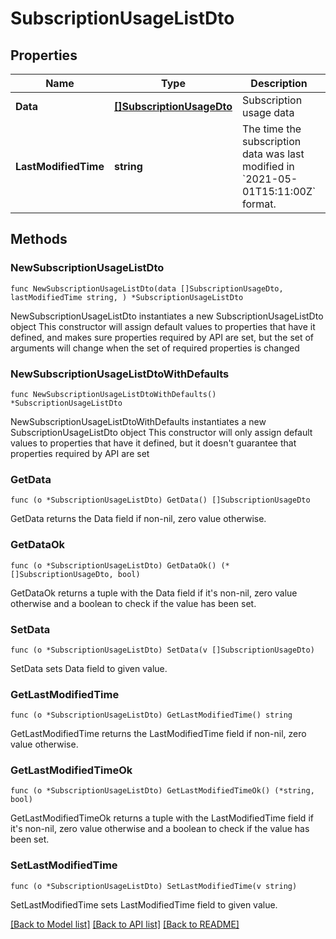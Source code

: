 # SubscriptionUsageListDto

## Properties

Name | Type | Description | Notes
------------ | ------------- | ------------- | -------------
**Data** | [**[]SubscriptionUsageDto**](SubscriptionUsageDto.md) | Subscription usage data | 
**LastModifiedTime** | **string** | The time the subscription data was last modified in &#x60;2021-05-01T15:11:00Z&#x60; format. | 

## Methods

### NewSubscriptionUsageListDto

`func NewSubscriptionUsageListDto(data []SubscriptionUsageDto, lastModifiedTime string, ) *SubscriptionUsageListDto`

NewSubscriptionUsageListDto instantiates a new SubscriptionUsageListDto object
This constructor will assign default values to properties that have it defined,
and makes sure properties required by API are set, but the set of arguments
will change when the set of required properties is changed

### NewSubscriptionUsageListDtoWithDefaults

`func NewSubscriptionUsageListDtoWithDefaults() *SubscriptionUsageListDto`

NewSubscriptionUsageListDtoWithDefaults instantiates a new SubscriptionUsageListDto object
This constructor will only assign default values to properties that have it defined,
but it doesn't guarantee that properties required by API are set

### GetData

`func (o *SubscriptionUsageListDto) GetData() []SubscriptionUsageDto`

GetData returns the Data field if non-nil, zero value otherwise.

### GetDataOk

`func (o *SubscriptionUsageListDto) GetDataOk() (*[]SubscriptionUsageDto, bool)`

GetDataOk returns a tuple with the Data field if it's non-nil, zero value otherwise
and a boolean to check if the value has been set.

### SetData

`func (o *SubscriptionUsageListDto) SetData(v []SubscriptionUsageDto)`

SetData sets Data field to given value.


### GetLastModifiedTime

`func (o *SubscriptionUsageListDto) GetLastModifiedTime() string`

GetLastModifiedTime returns the LastModifiedTime field if non-nil, zero value otherwise.

### GetLastModifiedTimeOk

`func (o *SubscriptionUsageListDto) GetLastModifiedTimeOk() (*string, bool)`

GetLastModifiedTimeOk returns a tuple with the LastModifiedTime field if it's non-nil, zero value otherwise
and a boolean to check if the value has been set.

### SetLastModifiedTime

`func (o *SubscriptionUsageListDto) SetLastModifiedTime(v string)`

SetLastModifiedTime sets LastModifiedTime field to given value.



[[Back to Model list]](../README.md#documentation-for-models) [[Back to API list]](../README.md#documentation-for-api-endpoints) [[Back to README]](../README.md)


